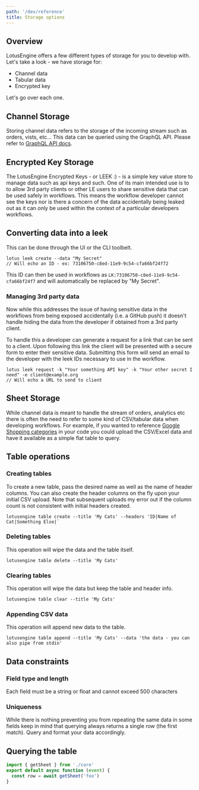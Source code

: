 ```yaml
---
path: '/dev/reference'
title: Storage options
---
```


## Overview

LotusEngine offers a few different types of storage for you to develop with. Let's take a look - we have storage for:

- Channel data
- Tabular data
- Encrypted key

Let's go over each one.

## Channel Storage

Storing channel data refers to the storage of the incoming stream such as orders, vists, etc... This data can be queried using the GraphQL API. Please refer to [GraphQL API docs](/docs/api/intro).

## Encrypted Key Storage

The LotusEngine Encrypted Keys - or LEEK :) - is a simple key value store to manage data such as api keys and such. One of its main intended use is to to allow 3rd party clients or other LE users to share sensitive data that can be used safely in workflows. This means the workflow developer cannot see the keys nor is there a concern of the data accidentally being leaked out as it can only be used within the context of a particular developers workflows.

## Converting data into a leek

This can be done through the UI or the CLI toolbelt.

```shell
lotus leek create --data "My Secret"
// Will echo an ID - ex: 73106750-c8ed-11e9-9c54-cfa66bf24f72
```

This ID can then be used in workflows as `LK:73106750-c8ed-11e9-9c54-cfa66bf24f7` and will automatically be replaced by "My Secret".

### Managing 3rd party data

Now while this addresses the issue of having sensitive data in the workflows from being exposed accidentally (i.e. a GitHub push) it doesn't handle hiding the data from the developer if obtained from a 3rd party client.

To handle this a developer can generate a request for a link that can be sent to a client. Upon following this link the client will be presented with a secure form to enter their sensitive data. Submitting this form will send an email to the developer with the leek IDs necessary to use in the workflow.

```shell
lotus leek request -k "Your something API key" -k "Your other secret I need" -e client@example.org
// Will echo a URL to send to client
```

## Sheet Storage

While channel data is meant to handle the stream of orders, analytics etc there is often the need to refer to some kind of CSV/tabular data when developing workflows. For example, if you wanted to reference [Google Shopping categories](https://support.google.com/merchants/answer/6324436?hl=en) in your code you could upload the CSV/Excel data and have it available as a simple flat table to query.

## Table operations

### Creating tables

To create a new table, pass the desired name as well as the name of header columns. You can also create the header columns on the fly upon your initial CSV upload. Note that subsequent uploads my error out if the column count is not consistent with initial headers created.

```shell
lotusengine table create --title 'My Cats' --headers 'ID|Name of Cat|Something Else|`
```

### Deleting tables

This operation will wipe the data and the table itself.

```shell
lotusengine table delete --title 'My Cats'
```

### Clearing tables

This operation will wipe the data but keep the table and header info.

```shell
lotusengine table clear --title 'My Cats'
```

### Appending CSV data

This operation will append new data to the table.

```shell
lotusengine table append --title 'My Cats' --data 'the data - you can also pipe from stdin'
```

## Data constraints

### Field type and length

Each field must be a string or float and cannot exceed 500 characters

### Uniqueness

While there is nothing preventing you from repeating the same data in some fields keep in mind that querying always returns a single row (the first match). Query and format your data accordingly.

## Querying the table

```javascript
import { getSheet } from './core'
export default async function (event) {
  const row = await getSheet('foo')
}
```
